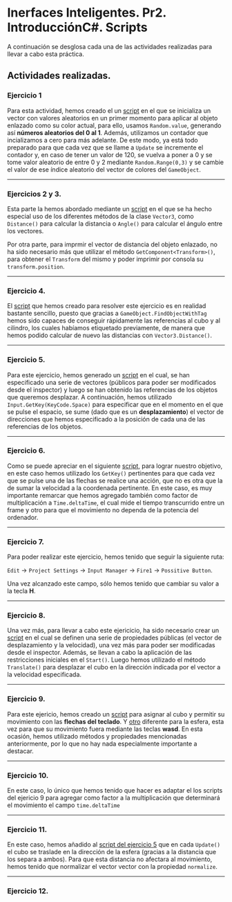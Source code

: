 # Inerfaces Inteligentes. Pr2. IntroducciónC#. Scripts

A continuación se desglosa cada una de las actividades realizadas para llevar a cabo esta práctica.

## Actividades realizadas.

### Ejercicio 1
Para esta actividad, hemos creado el un [script](scripts/Ejercicio1.cs) en el que se inicializa un vector con valores aleatorios en un primer momento para aplicar al objeto enlazado como su color actual, para ello, usamos `Random.value`, generando así **números aleatorios del 0 al 1**. Además, utilizamos un contador que incializamos a cero para más adelante. De este modo, ya está todo preparado para que cada vez que se llame a `Update` se incremente el contador y, en caso de tener un valor de 120, se vuelva a poner a 0 y se tome valor aleatorio de entre 0 y 2 mediante `Random.Range(0,3)` y se cambie el valor de ese índice aleatorio del vector de colores del `GameObject`.

---

### Ejercicios 2 y 3.
Esta parte la hemos abordado mediante un [script](scripts/Ejercicio2Y3.cs) en el que se ha hecho especial uso de los diferentes métodos de la clase `Vector3`, como `Distance()` para calcular la distancia o `Angle()` para calcular el ángulo entre los vectores.

Por otra parte, para imprmir el vector de distancia del objeto enlazado, no ha sido necesario más que utilizar el método `GetComponent<Transform>()`, para obtener el `Transform` del mismo y poder imprimir por consola su `transform.position`.

---

### Ejercicio 4.
El [script](scripts/Ejercicio4.cs) que hemos creado para resolver este ejercicio es en realidad bastante sencillo, puesto que gracias a `GameObject.FindObjectWithTag` hemos sido capaces de conseguir rápidamente las referencias al cubo y al cilindro, los cuales habíamos etiquetado previamente, de manera que hemos podido calcular de nuevo las distancias con `Vector3.Distance()`.

---

### Ejercicio 5.
Para este ejercicio, hemos generado un [script](scripts/Ejercicio5Y11.cs) en el cual, se han especificado una serie de vectores (públicos para poder ser modificados desde el inspector) y luego se han obtenido las referencias de los objetos que queremos desplazar. A continuación, hemos utilizado `Input.GetKey(KeyCode.Space)` para especificar que en el momento en el que se pulse el espacio, se sume (dado que es un **desplazamiento**) el vector de direcciones que hemos especificado a la posición de cada una de las referencias de los objetos.

---

### Ejercicio 6.
Como se puede apreciar en el siguiente [script](scripts/Ejercicio6Y12.cs), para lograr nuestro objetivo, en este caso hemos utilizado los `GetKey()` pertinentes para que cada vez que se pulse una de las flechas se realice una acción, que no es otra que la de sumar la velocidad a la coordenada pertinente. En este caso, es muy importante remarcar que hemos agregado también como factor de multiplicación a `Time.deltaTime`, el cual mide el tiempo transcurrido entre un frame y otro para que el movimiento no dependa de la potencia del ordenador.

--- 

### Ejercicio 7.
Para poder realizar este ejercicio, hemos tenido que seguir la siguiente ruta:

`Edit` -> `Project Settings` -> `Input Manager` -> `Fire1` -> `Possitive Button`.

Una vez alcanzado este campo, sólo hemos tenido que cambiar su valor a la tecla **H**.

---

### Ejercicio 8.
Una vez más, para llevar a cabo este ejericicio, ha sido necesario crear un [script](scripts/Ejercicio8.cs) en el cual se definen una serie de propiedades públicas (el vector de desplazamiento y la velocidad), una vez más para poder ser modificadas desde el inspector. Además, se llevan a cabo la aplicación de las restricciones iniciales en el `Start()`. Luego hemos utilizado el método `Translate()` para desplazar el cubo en la dirección indicada por el vector a la velocidad especificada.

---

### Ejercicio 9.
Para este ejericio, hemos creado un [script](scripts/Ejercicio9_1.cs) para asignar al cubo y permitir su movimiento con las **flechas del teclado**. Y [otro](scripts/Ejercicio9_2.cs) diferente para la esfera, esta vez para que su movimiento fuera mediante las teclas **wasd**. En esta ocasión, hemos utilizado métodos y propiedades mencionadas anteriormente, por lo que no hay nada especialmente importante a destacar.

---

### Ejercicio 10.
En este caso, lo único que hemos tenido que hacer es adaptar el los scripts del ejericio 9 para agregar como factor a la multiplicación que determinará el movimiento el campo `time.deltaTime`

---

### Ejercicio 11.
En este caso, hemos añadido al [script del ejercicio 5](scripts/Ejercicio5Y11.cs) que en cada `Update()` el cubo se traslade en la dirección de la esfera (gracias a la distancia que los separa a ambos). Para que esta distancia no afectara al movimiento, hemos tenido que normalizar el vector vector con la propiedad `normalize`.

---

### Ejercicio 12.